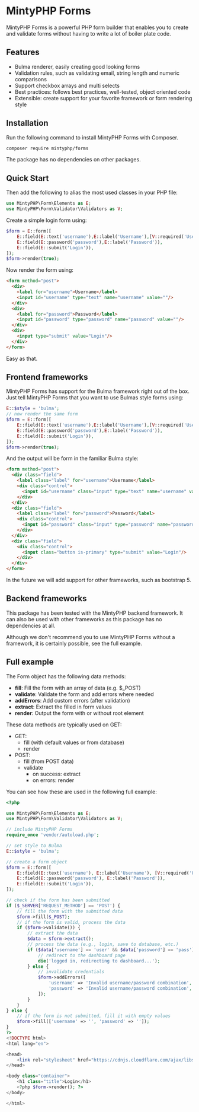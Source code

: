 # MintyPHP Forms

MintyPHP Forms is a powerful PHP form builder that enables you to create and validate forms without having to write a lot of boiler plate code.

## Features

- Bulma renderer, easily creating good looking forms
- Validation rules, such as validating email, string length and numeric comparisons
- Support checkbox arrays and multi selects
- Best practices: follows best practices, well-tested, object oriented code
- Extensible: create support for your favorite framework or form rendering style

## Installation

Run the following command to install MintyPHP Forms with Composer.

```bash
composer require mintyphp/forms
```

The package has no dependencies on other packages.

## Quick Start

Then add the following to alias the most used classes in your PHP file:

```php
use MintyPHP\Form\Elements as E;
use MintyPHP\Form\Validator\Validators as V;
```

Create a simple login form using:

```php
$form = E::form([
    E::field(E::text('username'),E::label('Username'),[V::required('Username is required')]),
    E::field(E::password('password'),E::label('Password')),
    E::field(E::submit('Login')),
]);
$form->render(true);
```

Now render the form using:

```html 
<form method="post">
  <div>
    <label for="username">Username</label>
    <input id="username" type="text" name="username" value=""/>
  </div>
  <div>
    <label for="password">Password</label>
    <input id="password" type="password" name="password" value=""/>
  </div>
  <div>
    <input type="submit" value="Login"/>
  </div>
</form>
```

Easy as that.

## Frontend frameworks

MintyPHP Forms has support for the Bulma framework right out of the box. 
Just tell MintyPHP Forms that you want to use Bulmas style forms using:

```php
E::$style = 'bulma';
// now render the same form
$form = E::form([
    E::field(E::text('username'),E::label('Username'),[V::required('Username is required')]),
    E::field(E::password('password'),E::label('Password')),
    E::field(E::submit('Login')),
]);
$form->render(true);
```

And the output will be form in the familiar Bulma style:

```html 
<form method="post">
  <div class="field">
    <label class="label" for="username">Username</label>
    <div class="control">
      <input id="username" class="input" type="text" name="username" value=""/>
    </div>
  </div>
  <div class="field">
    <label class="label" for="password">Password</label>
    <div class="control">
      <input id="password" class="input" type="password" name="password" value=""/>
    </div>
  </div>
  <div class="field">
    <div class="control">
      <input class="button is-primary" type="submit" value="Login"/>
    </div>
  </div>
</form>
```

In the future we will add support for other frameworks, such as bootstrap 5.

## Backend frameworks

This package has been tested with the MintyPHP backend framework. It can also be used with other frameworks as this package has no dependencies at all.

Although we don't recommend you to use MintyPHP Forms without a framework, it is certainly possible, see the full example.

## Full example

The Form object has the following data methods:

- **fill**: Fill the form with an array of data (e.g. $_POST)
- **validate**: Validate the form and add errors where needed
- **addErrors**: Add custom errors (after validation)
- **extract**: Extract the filled in form values
- **render**: Output the form with or without root element

These data methods are typically used on GET:

- GET:
  - fill (with default values or from database)
  - render
- POST: 
  - fill (from POST data)
  - validate
    - on success: extract
    - on errors: render

You can see how these are used in the following full example:

```php
<?php

use MintyPHP\Form\Elements as E;
use MintyPHP\Form\Validator\Validators as V;

// include MintyPHP Forms
require_once 'vendor/autoload.php';

// set style to Bulma
E::$style = 'bulma';

// create a form object
$form = E::form([
    E::field(E::text('username'), E::label('Username'), [V::required('Username is required')]),
    E::field(E::password('password'), E::label('Password')),
    E::field(E::submit('Login')),
]);

// check if the form has been submitted
if ($_SERVER['REQUEST_METHOD'] == 'POST') {
    // fill the form with the submitted data
    $form->fill($_POST);
    // if the form is valid, process the data
    if ($form->validate()) {
        // extract the data
        $data = $form->extract();
        // process the data (e.g., login, save to database, etc.)
        if ($data['username'] == 'user' && $data['password'] == 'pass') {
            // redirect to the dashboard page
            die('logged in, redirecting to dashboard...');
        } else {
            // invalidate credentials
            $form->addErrors([
                'username' => 'Invalid username/password combination',
                'password' => 'Invalid username/password combination',
            ]);
        }
    }
} else {
    // if the form is not submitted, fill it with empty values
    $form->fill(['username' => '', 'password' => '']);
}
?>
<!DOCTYPE html>
<html lang="en">

<head>
    <link rel="stylesheet" href="https://cdnjs.cloudflare.com/ajax/libs/bulma/1.0.3/css/bulma.min.css">
</head>

<body class="container">
    <h1 class="title">Login</h1>
    <?php $form->render(); ?>
</body>

</html>
```